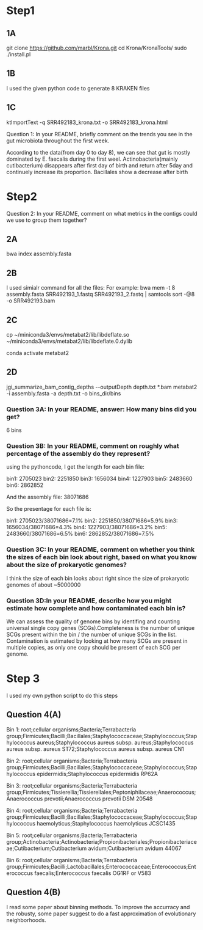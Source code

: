 # Step1
## 1A
git clone https://github.com/marbl/Krona.git
cd Krona/KronaTools/
sudo ./install.pl

## 1B

I used the given python code to generate 8 KRAKEN files

## 1C

ktImportText -q SRR492183_krona.txt -o SRR492183_krona.html

Question 1: In your README, briefly comment on the trends you see in the gut microbiota throughout the first week.

According to the data(from day 0 to day 8), we can see that gut is mostly dominated by E. faecalis during the first weel. Actinobacteria(mainly cutibacterium) disappears after first day of birth and return after 5day and continuely increase its proportion. Bacillales show a decrease after birth

# Step2

Question 2: In your README, comment on what metrics in the contigs could we use to group them together?


## 2A
bwa index assembly.fasta

## 2B
I used simialr command for all the files:
For example:
bwa mem -t 8 assembly.fasta SRR492193_1.fastq SRR492193_2.fastq | samtools sort -@8 -o SRR492193.bam


## 2C
cp ~/miniconda3/envs/metabat2/lib/libdeflate.so ~/miniconda3/envs/metabat2/lib/libdeflate.0.dylib

conda activate metabat2


## 2D

jgi_summarize_bam_contig_depths --outputDepth depth.txt *.bam
metabat2 -i assembly.fasta -a depth.txt -o bins_dir/bins

### Question 3A: In your README, answer: How many bins did you get?
6 bins

### Question 3B: In your README, comment on roughly what percentage of the assembly do they represent?

using the pythoncode, I get the length for each bin file:

bin1: 2705023
bin2: 2251850
bin3: 1656034
bin4: 1227903
bin5: 2483660
bin6: 2862852

And the assembly file: 38071686

So the presentage for each file is:

bin1: 2705023/38071686=7.1%
bin2: 2251850/38071686=5.9%
bin3: 1656034/38071686=4.3%
bin4: 1227903/38071686=3.2%
bin5: 2483660/38071686=6.5%
bin6: 2862852/38071686=7.5%

### Question 3C: In your README, comment on whether you think the sizes of each bin look about right, based on what you know about the size of prokaryotic genomes?

I think the size of each bin looks about right since the size of prokaryotic genomes of about ~5000000

### Question 3D:In your README, describe how you might estimate how complete and how contaminated each bin is?

We can assess the quality of genome bins by identifing and counting universal single copy genes (SCGs).Completeness is the number of unique SCGs present within the bin / the number of unique SCGs in the list. Contamination is estimated by looking at how many SCGs are present in multiple copies, as only one copy should be present of each SCG per genome. 


# Step 3

I used my own python script to do this steps 

## Question 4(A)

Bin 1: root;cellular organisms;Bacteria;Terrabacteria group;Firmicutes;Bacilli;Bacillales;Staphylococcaceae;Staphylococcus;Staphylococcus aureus;Staphylococcus aureus subsp. aureus;Staphylococcus aureus subsp. aureus ST72;Staphylococcus aureus subsp. aureus CN1

Bin 2: root;cellular organisms;Bacteria;Terrabacteria group;Firmicutes;Bacilli;Bacillales;Staphylococcaceae;Staphylococcus;Staphylococcus epidermidis;Staphylococcus epidermidis RP62A

Bin 3: root;cellular organisms;Bacteria;Terrabacteria group;Firmicutes;Tissierellia;Tissierellales;Peptoniphilaceae;Anaerococcus;Anaerococcus prevotii;Anaerococcus prevotii DSM 20548

Bin 4: root;cellular organisms;Bacteria;Terrabacteria group;Firmicutes;Bacilli;Bacillales;Staphylococcaceae;Staphylococcus;Staphylococcus haemolyticus;Staphylococcus haemolyticus JCSC1435

Bin 5: root;cellular organisms;Bacteria;Terrabacteria group;Actinobacteria;Actinobacteria;Propionibacteriales;Propionibacteriaceae;Cutibacterium;Cutibacterium avidum;Cutibacterium avidum 44067

Bin 6: root;cellular organisms;Bacteria;Terrabacteria group;Firmicutes;Bacilli;Lactobacillales;Enterococcaceae;Enterococcus;Enterococcus faecalis;Enterococcus faecalis OG1RF or V583

## Question 4(B)

I read some paper about binning methods. To improve the accurracy and the robusty, some paper suggest to do a fast approximation of evolutionary neighborhoods. 




 

